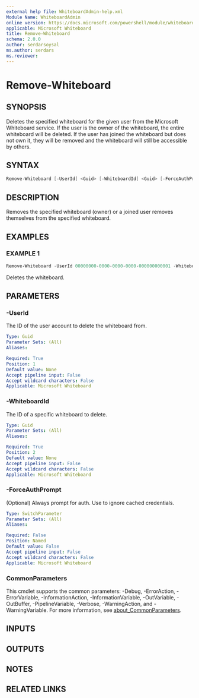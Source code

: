```yaml
---
external help file: WhiteboardAdmin-help.xml
Module Name: WhiteboardAdmin
online version: https://docs.microsoft.com/powershell/module/whiteboard/remove-whiteboard
applicable: Microsoft Whiteboard
title: Remove-Whiteboard
schema: 2.0.0
author: serdarsoysal
ms.author: serdars
ms.reviewer:
---
```


# Remove-Whiteboard

## SYNOPSIS

Deletes the specified whiteboard for the given user from the Microsoft Whiteboard service. If the user is the owner of the whiteboard, the entire whiteboard will be deleted. If the user has joined the whiteboard but does not own it, they will be removed and the whiteboard will still be accessible by others.

## SYNTAX

```powershell
Remove-Whiteboard [-UserId] <Guid> [-WhiteboardId] <Guid> [-ForceAuthPrompt] [<CommonParameters>]
```

## DESCRIPTION

Removes the specified whiteboard (owner) or a joined user removes themselves from the specified whiteboard.

## EXAMPLES

### EXAMPLE 1

```powershell
Remove-Whiteboard -UserId 00000000-0000-0000-0000-000000000001 -WhiteboardId 00000000-0000-0000-0000-000000000002
```

Deletes the whiteboard.

## PARAMETERS

### -UserId

The ID of the user account to delete the whiteboard from.

```yaml
Type: Guid
Parameter Sets: (All)
Aliases:

Required: True
Position: 1
Default value: None
Accept pipeline input: False
Accept wildcard characters: False
Applicable: Microsoft Whiteboard
```

### -WhiteboardId

The ID of a specific whiteboard to delete.

```yaml
Type: Guid
Parameter Sets: (All)
Aliases:

Required: True
Position: 2
Default value: None
Accept pipeline input: False
Accept wildcard characters: False
Applicable: Microsoft Whiteboard
```

### -ForceAuthPrompt

(Optional) Always prompt for auth. Use to ignore cached credentials.

```yaml
Type: SwitchParameter
Parameter Sets: (All)
Aliases:

Required: False
Position: Named
Default value: False
Accept pipeline input: False
Accept wildcard characters: False
Applicable: Microsoft Whiteboard
```

### CommonParameters

This cmdlet supports the common parameters: -Debug, -ErrorAction, -ErrorVariable, -InformationAction, -InformationVariable, -OutVariable, -OutBuffer, -PipelineVariable, -Verbose, -WarningAction, and -WarningVariable. For more information, see [about_CommonParameters](https://go.microsoft.com/fwlink/p/?LinkID=113216).

## INPUTS

## OUTPUTS

## NOTES

## RELATED LINKS
